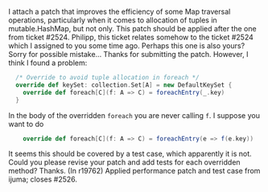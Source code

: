 I attach a patch that improves the efficiency of some Map traversal operations, particularly when it comes to allocation of tuples in mutable.HashMap, but not only. This patch should be applied after the one from ticket #2524.
Philipp, this ticket relates somehow to the ticket #2524 which I assigned to you some time ago. Perhaps this one is also yours? Sorry for possible mistake...
Thanks for submitting the patch. However, I think I found a problem:
```scala
  /* Override to avoid tuple allocation in foreach */
  override def keySet: collection.Set[A] = new DefaultKeySet {
    override def foreach[C](f: A => C) = foreachEntry(_.key)
  }
```
In the body of the overridden `foreach` you are never calling `f`. I suppose you want to do
```scala
    override def foreach[C](f: A => C) = foreachEntry(e => f(e.key))
```
It seems this should be covered by a test case, which apparently it is not. Could you please revise your patch and add tests for each overridden method? Thanks.
(In r19762) Applied performance patch and test case from ijuma; closes #2526.
